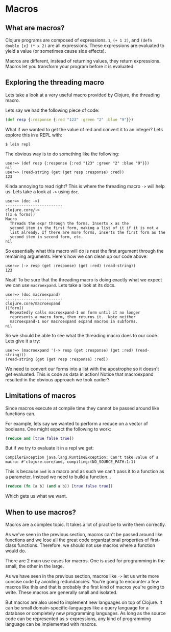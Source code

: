# Macros

## What are macros?

Clojure programs are composed of expressions. `1`, `(+ 1 2)`, and `(defn double [x] (* x 2)`
are all expressions. These expressions are evaluated to yield a value
(or sometimes cause side effects).

Macros are different, instead of returning values, they return expressions.
Macros let you transform your program before it is evaluated.

## Exploring the threading macro

Lets take a look at a very useful macro provided by Clojure, the
threading macro.

Lets say we had the following piece of code:

~~~clojure
(def resp {:response {:red "123" :green "2" :blue "9"}})
~~~

What if we wanted to get the value of red and convert it to an integer?
Lets explore this in a REPL with:

`$ lein repl`

The obvious way is to do something like the following:

```
user=> (def resp {:response {:red "123" :green "2" :blue "9"}})
nil
user=> (read-string (get (get resp :response) :red))
123
```

Kinda annoying to read right? This is where the threading macro `->` will
help us. Lets take a look at `->` using `doc`.

```
user=> (doc ->)
-------------------------
clojure.core/->
([x & forms])
Macro
  Threads the expr through the forms. Inserts x as the
  second item in the first form, making a list of it if it is not a
  list already. If there are more forms, inserts the first form as the
  second item in second form, etc.
nil
```

So essentially what this macro will do is nest the first argument through the
remaining arguments. Here's how we can clean up our code above:

```
user=> (-> resp (get :response) (get :red) (read-string))
123
```

Neat! To be sure that the threading macro is doing exactly what we expect we can
use `macroexpand`. Lets take a look at its docs.

```
user=> (doc macroexpand)
-------------------------
clojure.core/macroexpand
([form])
  Repeatedly calls macroexpand-1 on form until it no longer
  represents a macro form, then returns it.  Note neither
  macroexpand-1 nor macroexpand expand macros in subforms.
nil
```

So we should be able to see what the threading macro does to our code. Lets give
it a try:

```
user=> (macroexpand '(-> resp (get :response) (get :red) (read-string)))
(read-string (get (get resp :response) :red))
```

We need to convert our forms into a list with the apostrophe so it
doesn't get evaluated. This is code as data in action!
Notice that macroexpand resulted in the obvious approach we took earlier?

## Limitations of macros

Since macros execute at compile time they cannot be passed around
like functions can.

For example, lets say we wanted to perform a reduce on a vector of booleans.
One might expect the following to work:

~~~clojure
(reduce and [true false true])
~~~

But if we try to evaluate it in a repl we get:

```
CompilerException java.lang.RuntimeException: Can't take value of a macro: #'clojure.core/and, compiling:(NO_SOURCE_PATH:1:1)
```

This is because `and` is a macro and as such we can't pass it to a function as a parameter. Instead
we need to build a function...

~~~clojure
(reduce (fn [a b] (and a b)) [true false true])
~~~

Which gets us what we want.

## When to use macros?

Macros are a complex topic. It takes a lot of practice to write them correctly.

As we've seen in the previous section, macros can't be passed around like functions and
we lose all the great code organizational properties of first-class functions. Therefore,
we should not use macros where a function would do.

There are 2 main use cases for macros. One is used for programming in the small, the other in the large.

As we have seen in the previous section, macros like `->` let us write more concise code by avoiding
redundancies. You're going to encounter a few macros like this and that is probably the first
kind of macros you're going to write. These macros are generally small and isolated.

But macros are also used to implement new languages on top of Clojure. It can be small domain-specific-languages
like a query language for a database or completely new programming languages. As long as the source code
can be represented as s-expressions, any kind of programming language can be implemented with macros.